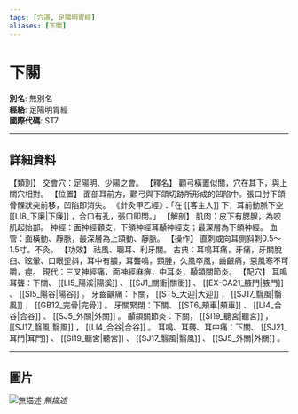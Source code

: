 ```yaml
---
tags: [穴道, 足陽明胃經]
aliases: [下關]
---
```


# 下關

**別名**: 無別名  
**經絡**: 足陽明胃經  
**國際代碼**: ST7  

---

## 詳細資料
【類別】
交會穴：足陽明、少陽之會。
【釋名】
顴弓橫置似關，穴在其下，與上關穴相對。
【位置】
面部耳前方，顴弓與下頜切跡所形成的凹陷中。張口肘下頜骨髁狀突前移，凹陷即消失。
《針灸甲乙經》：「在 [[客主人]] 下，耳前動脈下空 [[LI8_下廉|下廉]] ，合口有孔，張口即閉。」
【解剖】
肌肉：皮下有腮腺，為咬肌起始部。
神經：面神經顴支，下頜神經耳顳神經支；最深層為下頜神經。
血管：面橫動、靜脈，最深層為上頜動、靜脈。
【操作】
直刺或向耳側斜刺0.5～1.5寸。不灸。
【功效】
祛風、聰耳、利牙關。
古典：耳鳴耳痛，牙痛，牙關脫臼、眩暈、口眼歪斜，耳中有膿，耳聾鳴，頸腫，久風卒風，齒齦痛，惡風寒不可嚼，痙。
現代：三叉神經痛，面神經麻痹，中耳炎，顳頜關節炎。
【配穴】
耳鳴耳聾：下關、 [[LI5_陽溪|陽溪]] 、 [[SJ1_關衝|關衝]] 、 [[EX-CA21_腋門|腋門]] 、 [[SI5_陽谷|陽谷]] 。
牙齒齲痛：下關， [[ST5_大迎|大迎]] ， [[SJ17_翳風|翳風]] ， [[GB12_完骨|完骨]] 。
牙關緊閉：下關、 [[ST6_頰車|頰車]] 、 [[LI4_合谷|合谷]] 、 [[SJ5_外關|外關]] 。
顳頜關節炎：下關， [[SI19_聽宮|聽宮]] ， [[SJ17_翳風|翳風]] ， [[LI4_合谷|合谷]] 。
耳鳴、耳聾、耳中痛：下關、 [[SJ21_耳門|耳門]] 、 [[SI19_聽宮|聽宮]] 、 [[SJ17_翳風|翳風]] 、 [[SJ5_外關|外關]] 。

---

## 圖片
![無描述](https://yibian.hopto.org/pic/shu16/151.gif)
_無描述_

